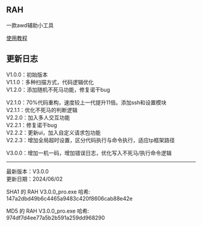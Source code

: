 
## RAH

一款awd辅助小工具

[使用教程](https://github.com/dr0n1/AWD_RAH/wiki/%E4%BD%BF%E7%94%A8%E6%89%8B%E5%86%8C)


## 更新日志

V1.0.0：初始版本  
V1.1.0：多种扫描方式，代码逻辑优化  
V1.2.0：添加随机不死马功能，修复诺干bug  

V2.1.0：70%代码重构，速度较上一代提升11倍。添加ssh和设置模块  
V2.1.1：优化不死马的判断逻辑  
V2.2.0：加入多人交互功能  
V2.2.1：修复诺干bug  
V2.2.2：更新ui，加入自定义请求包功能  
V2.2.3：增加全局超时设置，区分代码执行与命令执行，适应tp框架路径  

V3.0.0：增加一机一码，增加错误日志，优化写入不死马/执行命令逻辑  

--------------

最新版本：V3.0.0  
更新日期：2024/06/02  

SHA1 的 RAH V3.0.0_pro.exe 哈希:  
147a2dbd49b6c4465a9483c420f8606cab88e42e  

MD5 的 RAH V3.0.0_pro.exe 哈希:  
974df7d4ee77a5b2b591a259dd968290  